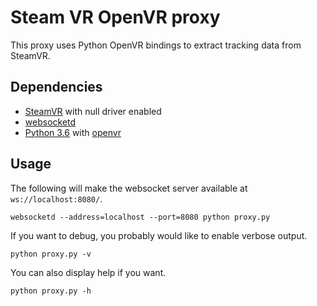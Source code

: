 # Steam VR OpenVR proxy

This proxy uses Python OpenVR bindings to extract tracking data from SteamVR.

## Dependencies

- [SteamVR](https://store.steampowered.com/app/250820/SteamVR/) with null driver enabled
- [websocketd](http://websocketd.com/)
- [Python 3.6](https://www.python.org/) with [openvr](https://github.com/cmbruns/pyopenvr?tab=readme-ov-file)

## Usage

The following will make the websocket server available at `ws://localhost:8080/`.

```
websocketd --address=localhost --port=8080 python proxy.py
```

If you want to debug, you probably would like to enable verbose output.

```
python proxy.py -v
```

You can also display help if you want.

```
python proxy.py -h
```
